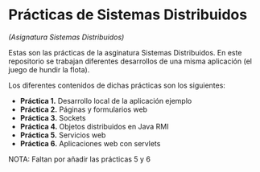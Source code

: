 # Prácticas de Sistemas Distribuidos

*(Asignatura Sistemas Distribuidos)*

Estas son las prácticas de la asginatura Sistemas Distribuidos. En este repositorio se trabajan diferentes desarrollos de una misma aplicación (el juego de hundir la flota).

Los diferentes contenidos de dichas prácticas son los siguientes:

  * **Práctica 1.** Desarrollo local de la aplicación ejemplo
  * **Práctica 2.** Páginas y formularios web
  * **Práctica 3.** Sockets
  * **Práctica 4.** Objetos distribuidos en Java RMI
  * **Práctica 5.** Servicios web
  * **Práctica 6.** Aplicaciones web con servlets
  
  
NOTA: Faltan por añadir las prácticas 5 y 6 

